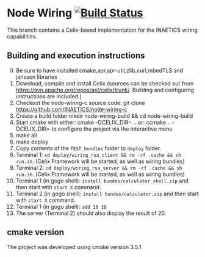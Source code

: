 # Node Wiring [![Build Status](https://travis-ci.org/INAETICS/node-wiring-c.svg?branch=master)](https://travis-ci.org/INAETICS/node-wiring-c)

This branch contains a Celix-based implementation for the INAETICS wiring capabilities.

## Building and execution instructions

0.   Be sure to have installed cmake,apr,apr-util,zlib,curl,mbedTLS and jansson libraries
1.   Download, compile and install Celix (sources can be checked out from  https://svn.apache.org/repos/asf/celix/trunk/. Building and configuring instructions are included.)
2.   Checkout the node-wiring-c source code: git clone https://github.com/INAETICS/node-wiring-c
3.   Create a build folder mkdir node-wiring-build && cd node-wiring-build 
4.   Start cmake with either: cmake -DCELIX_DIR=<celix installation folder>  ..  or: ccmake ..  -DCELIX_DIR=<celix installatin folder> to configure the project via the interactive menu
5.   make all
6.   make deploy
8.   Copy contents of the `TEST_bundles` folder to `deploy` folder.
7.   Terminal 1: `cd deploy/wiring_rsa_client && rm -rf .cache && sh run.sh`. (Celix Framework will be started, as well as wiring bundles)
8.   Terminal 2: `cd deploy/wiring_rsa_server && rm -rf .cache && sh run.sh`. (Celix Framework will be started, as well as wiring bundles)
9.   Terminal 1 (in gogo shell): `install bundes/calculator_shell.zip` and then start with `start X` command.
9.   Terminal 2 (in gogo shell): `install bundes/calculator.zip` and then start with `start X` command.
9.   Terminal 1 (in gogo shell): `add 10 10`
10.  The server (Terminal 2) should also display the result of 20.

## cmake version

The project was developed using cmake version 3.5.1
